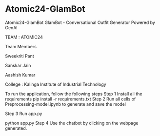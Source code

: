 # Atomic24-GlamBot
 Atomic24-GlamBot
GlamBot - Conversational Outfit Generator Powered by GenAI

TEAM : ATOMIC24

Team Members

Sweekriti Pant

Sanskar Jain

Aashish Kumar

College : Kalinga Institute of Industrial Technology


To run the application, follow the following steps
Step 1 Install all the requirements
pip install -r requirements.txt
Step 2 Run all cells of Preprocessing-model.ipynb to generate and save the model

Step 3 Run app.py

python app.py
Step 4 Use the chatbot by clicking on the webpage generated.
